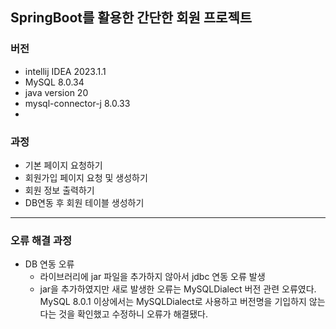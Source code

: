 ## SpringBoot를 활용한 간단한 회원 프로젝트
### 버전
- intellij IDEA 2023.1.1
- MySQL 8.0.34
- java version 20
- mysql-connector-j 8.0.33
- 
### 과정
- 기본 페이지 요청하기
- 회원가입 페이지 요청 및 생성하기
- 회원 정보 출력하기
- DB연동 후 회원 테이블 생성하기


-----
### 오류 해결 과정
- DB 연동 오류
  - 라이브러리에 jar 파일을 추가하지 않아서 jdbc 연동 오류 발생
  - jar을 추가하였지만 새로 발생한 오류는 MySQLDialect 버전 관련 오류였다. MySQL 8.0.1 이상에서는 MySQLDialect로 사용하고 버전명을 기입하지 않는다는 것을 확인했고 수정하니 오류가 해결됐다.